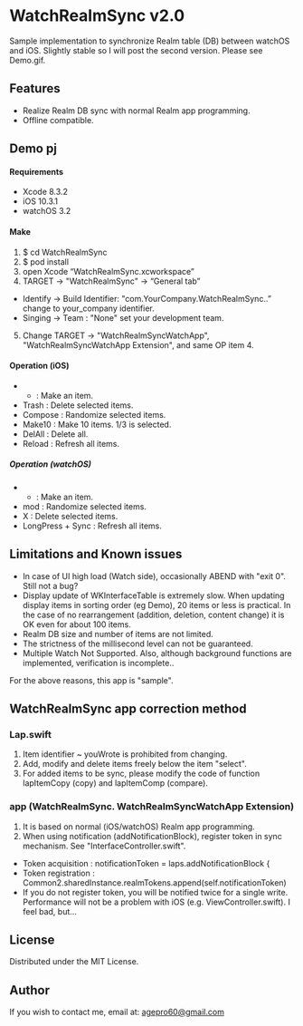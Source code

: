 # WatchRealmSync v2.0
Sample implementation to synchronize Realm table (DB) between watchOS and iOS.
Slightly stable so I will post the second version.
Please see Demo.gif.

## Features
* Realize Realm DB sync with normal Realm app programming.
* Offline compatible.

## Demo pj

#### Requirements
* Xcode 8.3.2
* iOS 10.3.1
* watchOS 3.2

#### Make
1. $ cd WatchRealmSync
2. $ pod install
3. open Xcode “WatchRealmSync.xcworkspace”
4. TARGET -> "WatchRealmSync" -> “General tab”
 * Identify -> Build Identifier: "com.YourCompany.WatchRealmSync..” change to your_company identifier.
 * Singing -> Team : "None" set your development team.
5. Change TARGET -> "WatchRealmSyncWatchApp", "WatchRealmSyncWatchApp Extension", and same OP item 4.

#### Operation (iOS)
* + : Make an item.
* Trash : Delete selected items.
* Compose : Randomize selected items.
* Make10 : Make 10 items. 1/3 is selected.
* DelAll : Delete all.
* Reload : Refresh all items.

##### Operation (watchOS)
* + : Make an item.
* mod : Randomize selected items.
* X : Delete selected items.
* LongPress + Sync : Refresh all items.

## Limitations and Known issues
* In case of UI high load (Watch side), occasionally ABEND with "exit 0". Still not a bug?
* Display update of WKInterfaceTable is extremely slow. When updating display items in sorting order (eg Demo), 20 items or less is practical. In the case of no rearrangement (addition, deletion, content change) it is OK even for about 100 items.
* Realm DB size and number of items are not limited.
* The strictness of the millisecond level can not be guaranteed.
* Multiple Watch Not Supported. Also, although background functions are implemented, verification is incomplete..

For the above reasons, this app is "sample".

## WatchRealmSync app correction method
### Lap.swift
1. Item identifier ~ youWrote is prohibited from changing.
2. Add, modify and delete items freely below the item "select".
3. For added items to be sync, please modify the code of function lapItemCopy (copy) and lapItemComp (compare).

### app (WatchRealmSync. WatchRealmSyncWatchApp Extension)
1. It is based on normal (iOS/watchOS) Realm app programming.
2. When using notification (addNotificationBlock), register token in sync mechanism. See "InterfaceController.swift".
 * Token acquisition : notificationToken = laps.addNotificationBlock {
 * Token registration : Common2.sharedInstance.realmTokens.append(self.notificationToken)
 * If you do not register token, you will be notified twice for a single write. Performance will not be a problem with iOS (e.g. ViewController.swift). I feel bad, but...

## License
Distributed under the MIT License.

## Author
If you wish to contact me, email at: agepro60@gmail.com
